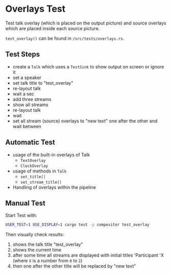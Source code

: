 <!--
SPDX-FileCopyrightText: OpenTalk GmbH <mail@opentalk.eu>

SPDX-License-Identifier: EUPL-1.2
-->

# Overlays Test

Test talk overlay (which is placed on the output picture) and source overlays which are placed inside each source picture.

`test_overlay()` can be found in `/src/tests/overlays.rs`.

## Test Steps

- create a `Talk` which uses a `TestSink` to show output on screen or ignore it
- set a speaker
- set talk title to "test_overlay"
- re-layout talk
- wait a sec
- add three streams
- show all streams
- re-layout talk
- wait
- set all stream (source) overlays to "new text" one after the other and wait between

## Automatic Test

- usage of the built-in overlays of Talk
    - `TextOverlay`
    - `ClockOverlay`
- usage of methods in `Talk`
    - `set_title()`
    - `set_stream_title()`
- Handling of overlays within the pipeline

## Manual Test

Start Test with:

```sh
USER_TEST=1 USE_DISPLAY=1 cargo test -p compositor test_overlay
```

Then visually check results:

1. shows the talk title "test_overlay"
2. shows the current time
3. after some time all streams are displayed with initial titles 'Participant 'X (where `X` is a number from `0` to `2`)
4. then one after the other title will be replaced by "new text"

